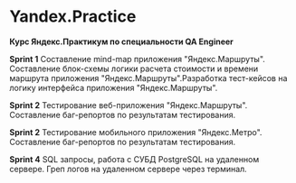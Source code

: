 # Yandex.Practice

**Курс Яндекс.Практикум по специальности QA Engineer**

**Sprint 1**
Составление mind-map приложения "Яндекс.Маршруты". Составление блок-схемы логики расчета стоимости и времени маршрута приложения "Яндекс.Маршруты".Разработка тест-кейсов на логику интерфейса приложения "Яндекс.Маршруты".

**Sprint 2**
Тестирование веб-приложения "Яндекс.Маршруты". Составление баг-репортов по результатам тестирования.

**Sprint 2**
Тестирование мобильного приложения "Яндекс.Метро". Составление баг-репортов по результатам тестирования.

**Sprint 4**
SQL запросы, работа с СУБД PostgreSQL на удаленном сервере. Греп логов на удаленном сервере через терминал.
